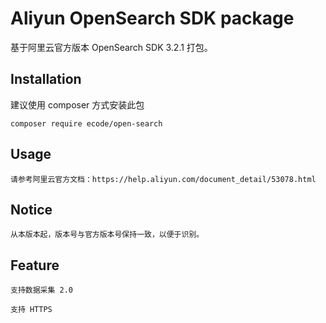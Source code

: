 # Aliyun OpenSearch SDK package

基于阿里云官方版本 OpenSearch SDK 3.2.1 打包。

## Installation

建议使用 composer 方式安装此包

    composer require ecode/open-search

## Usage

    请参考阿里云官方文档：https://help.aliyun.com/document_detail/53078.html

## Notice

    从本版本起，版本号与官方版本号保持一致，以便于识别。

## Feature

    支持数据采集 2.0

    支持 HTTPS

